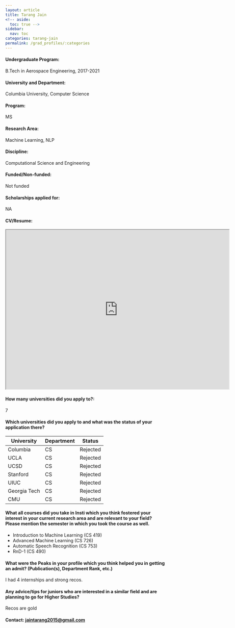 ```yaml
---
layout: article
title: Tarang Jain
<!-- aside:
  toc: true -->
sidebar:
  nav: toc
categories: tarang-jain
permalink: /grad_profiles/:categories
---
```


<!-- # Hi, this is the page for Tarang Jain.  -->
<!-- Write Program if different from Btech Aero-->
#### Undergraduate Program: 
B.Tech in Aerospace Engineering, 2017-2021

#### University and Department: 
Columbia University, Computer Science

#### Program: 
MS

#### Research Area: 
Machine Learning, NLP

#### Discipline: 
Computational Science and Engineering

#### Funded/Non-funded:
Not funded

#### Scholarships applied for:
NA

<!-- #### GRE and TOEFL score:  -->

#### CV/Resume:

<iframe src="https://drive.google.com/file/d/1E42DTP5RaxiB8DsNjP8yHP39rLYI7vbu/preview" width="700" height="500" allow="autoplay"></iframe>

#### How many universities did you apply to?: 
7

#### Which universities did you apply to and what was the status of your application there? 

| University | Department | Status | 
| -----------|------------|--------|
| Columbia       | CS       | Rejected   |
| UCLA       | CS       | Rejected   |
| UCSD       | CS       | Rejected   |
| Stanford       | CS       | Rejected   |
| UIUC       | CS       | Rejected   |
| Georgia Tech       | CS       | Rejected   |
| CMU       | CS       | Rejected   |

<!-- #### What was your BTP title and who was your guide? -->

#### What all courses did you take in Insti which you think fostered your interest in your current research area and are relevant to your field? Please mention the semester in which you took the course as well.
* Introduction to Machine Learning (CS 419)
* Advanced Machine Learning (CS 726)
* Automatic Speech Recognition (CS 753)
* RnD-1 (CS 490)

#### What were the Peaks in your profile which you think helped you in getting an admit? (Publication(s), Department Rank, etc.)
I had 4 internships and strong recos. 

<!-- #### Please mention the sources for your Letters of Recommendation (BTP/DDP Guide, Internship guide, Course Instructor, etc.) -->

#### Any advice/tips for juniors who are interested in a similar field and are planning to go for Higher Studies?
Recos are gold

#### Contact: [jaintarang2015@gmail.com](mailto:jaintarang2015@gmail.com)